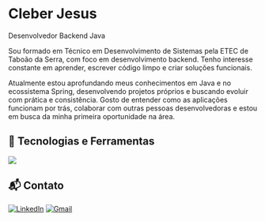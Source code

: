 # Cleber Jesus  
Desenvolvedor Backend Java

Sou formado em Técnico em Desenvolvimento de Sistemas pela ETEC de Taboão da Serra, com foco em desenvolvimento backend. Tenho interesse constante em aprender, escrever código limpo e criar soluções funcionais.  

Atualmente estou aprofundando meus conhecimentos em Java e no ecossistema Spring, desenvolvendo projetos próprios e buscando evoluir com prática e consistência. Gosto de entender como as aplicações funcionam por trás, colaborar com outras pessoas desenvolvedoras e estou em busca da minha primeira oportunidade na área.

## 🧰 Tecnologias e Ferramentas  
<p align="left">
  <img src="https://skillicons.dev/icons?i=java,spring,mysql,postgres,html,css,git,github,postman,idea,debian" />
</p>

## 📬 Contato  
[![LinkedIn](https://img.shields.io/badge/LinkedIn-0A66C2?style=for-the-badge&logo=linkedin&logoColor=white)](https://www.linkedin.com/in/cleber-jesus/)
[![Gmail](https://img.shields.io/badge/Gmail-D14836?style=for-the-badge&logo=gmail&logoColor=white)](mailto:cleberjesus493@gmail.com)
